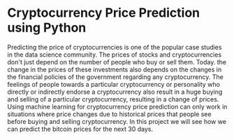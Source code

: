 # Cryptocurrency Price Prediction using Python 
 Predicting the price of cryptocurrencies is one of the popular case studies in the data science community. The prices of stocks and cryptocurrencies don't just depend on the number of people who buy or sell them. Today. the change in the prices of these investments also depends on the changes in the financial policies of the government regarding any cryptocurrency. The feelings of people towards a particular cryptocurrency or personality who directly or indirectly endorse a cryptocurrency also result in a huge buying and selling of a particular cryptocurrency, resulting in a change of prices. Using machine learning for cryptocurrency price prediction can only work in situations where price changes due to historical prices that people see before buying and selling cryptocurrency. In this project we will see how we can predict the bitcoin prices for the next 30 days. 
